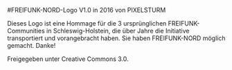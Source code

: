 #FREIFUNK-NORD-Logo V1.0 in 2016 von PIXELSTURM

Dieses Logo ist eine Hommage für die 3 ursprünglichen FREIFUNK-Communities in Schleswig-Holstein,
die über Jahre die Initiative transportiert und vorangebracht haben. Sie haben FREIFUNK-NORD möglich gemacht. Danke!


Freigegeben unter Creative Commons 3.0.
